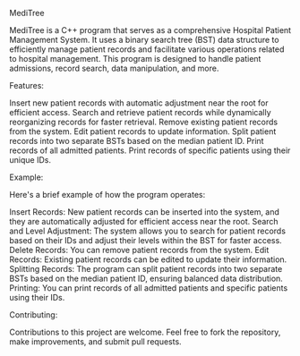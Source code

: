 MediTree

MediTree is a C++ program that serves as a comprehensive Hospital Patient Management System. It uses a binary search tree (BST) data structure to efficiently manage patient records and facilitate various operations related to hospital management. This program is designed to handle patient admissions, record search, data manipulation, and more.

Features:

Insert new patient records with automatic adjustment near the root for efficient access.
Search and retrieve patient records while dynamically reorganizing records for faster retrieval.
Remove existing patient records from the system.
Edit patient records to update information.
Split patient records into two separate BSTs based on the median patient ID.
Print records of all admitted patients.
Print records of specific patients using their unique IDs.

Example:

Here's a brief example of how the program operates:

Insert Records: New patient records can be inserted into the system, and they are automatically adjusted for efficient access near the root.
Search and Level Adjustment: The system allows you to search for patient records based on their IDs and adjust their levels within the BST for faster access.
Delete Records: You can remove patient records from the system.
Edit Records: Existing patient records can be edited to update their information.
Splitting Records: The program can split patient records into two separate BSTs based on the median patient ID, ensuring balanced data distribution.
Printing: You can print records of all admitted patients and specific patients using their IDs.

Contributing:

Contributions to this project are welcome. Feel free to fork the repository, make improvements, and submit pull requests.
